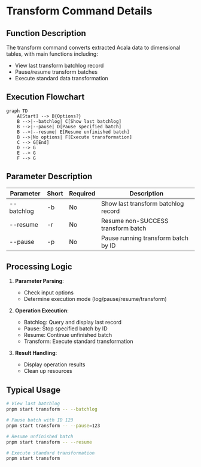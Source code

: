 # Transform Command Details

## Function Description
The transform command converts extracted Acala data to dimensional tables, with main functions including:
- View last transform batchlog record
- Pause/resume transform batches
- Execute standard data transformation

## Execution Flowchart
```mermaid
graph TD
    A[Start] --> B{Options?}
    B -->|--batchlog| C[Show last batchlog]
    B -->|--pause| D[Pause specified batch]
    B -->|--resume| E[Resume unfinished batch]
    B -->|No options| F[Execute transformation]
    C --> G[End]
    D --> G
    E --> G
    F --> G
```

## Parameter Description
| Parameter | Short | Required | Description |
|-----------|-------|----------|-------------|
| --batchlog | -b | No | Show last transform batchlog record |
| --resume | -r | No | Resume non-SUCCESS transform batch |
| --pause | -p | No | Pause running transform batch by ID |

## Processing Logic
1. **Parameter Parsing**:
   - Check input options
   - Determine execution mode (log/pause/resume/transform)

2. **Operation Execution**:
   - Batchlog: Query and display last record
   - Pause: Stop specified batch by ID
   - Resume: Continue unfinished batch
   - Transform: Execute standard transformation

3. **Result Handling**:
   - Display operation results
   - Clean up resources

## Typical Usage
```bash
# View last batchlog
pnpm start transform -- --batchlog

# Pause batch with ID 123
pnpm start transform -- --pause=123

# Resume unfinished batch
pnpm start transform -- --resume

# Execute standard transformation
pnpm start transform
